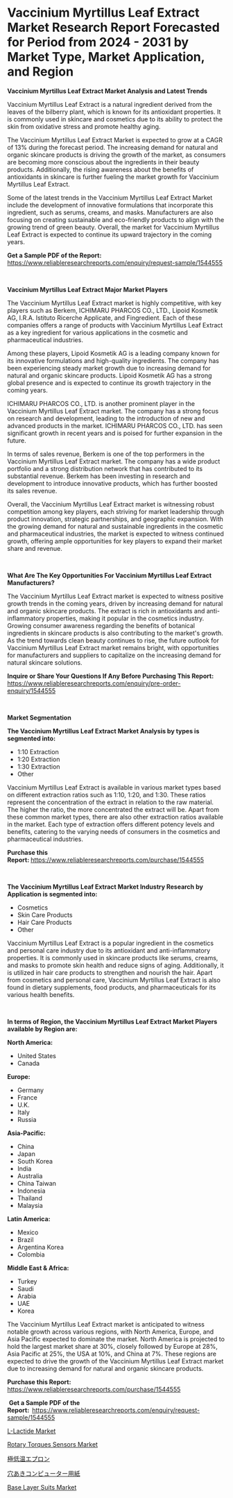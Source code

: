 <p><h1>Vaccinium Myrtillus Leaf Extract Market Research Report Forecasted for Period from 2024 -  2031 by Market Type, Market Application, and Region</h1></p><p><strong>Vaccinium Myrtillus Leaf Extract Market Analysis and Latest Trends</strong></p>
<p><p>Vaccinium Myrtillus Leaf Extract is a natural ingredient derived from the leaves of the bilberry plant, which is known for its antioxidant properties. It is commonly used in skincare and cosmetics due to its ability to protect the skin from oxidative stress and promote healthy aging.</p><p>The Vaccinium Myrtillus Leaf Extract Market is expected to grow at a CAGR of 13% during the forecast period. The increasing demand for natural and organic skincare products is driving the growth of the market, as consumers are becoming more conscious about the ingredients in their beauty products. Additionally, the rising awareness about the benefits of antioxidants in skincare is further fueling the market growth for Vaccinium Myrtillus Leaf Extract.</p><p>Some of the latest trends in the Vaccinium Myrtillus Leaf Extract Market include the development of innovative formulations that incorporate this ingredient, such as serums, creams, and masks. Manufacturers are also focusing on creating sustainable and eco-friendly products to align with the growing trend of green beauty. Overall, the market for Vaccinium Myrtillus Leaf Extract is expected to continue its upward trajectory in the coming years.</p></p>
<p><strong>Get a Sample PDF of the Report:&nbsp;</strong> <a href="https://www.reliableresearchreports.com/enquiry/request-sample/1544555">https://www.reliableresearchreports.com/enquiry/request-sample/1544555</a></p>
<p>&nbsp;</p>
<p><strong>Vaccinium Myrtillus Leaf Extract Major Market Players</strong></p>
<p><p>The Vaccinium Myrtillus Leaf Extract market is highly competitive, with key players such as Berkem, ICHIMARU PHARCOS CO., LTD., Lipoid Kosmetik AG, I.R.A. Istituto Ricerche Applicate, and Fingredient. Each of these companies offers a range of products with Vaccinium Myrtillus Leaf Extract as a key ingredient for various applications in the cosmetic and pharmaceutical industries.</p><p>Among these players, Lipoid Kosmetik AG is a leading company known for its innovative formulations and high-quality ingredients. The company has been experiencing steady market growth due to increasing demand for natural and organic skincare products. Lipoid Kosmetik AG has a strong global presence and is expected to continue its growth trajectory in the coming years.</p><p>ICHIMARU PHARCOS CO., LTD. is another prominent player in the Vaccinium Myrtillus Leaf Extract market. The company has a strong focus on research and development, leading to the introduction of new and advanced products in the market. ICHIMARU PHARCOS CO., LTD. has seen significant growth in recent years and is poised for further expansion in the future.</p><p>In terms of sales revenue, Berkem is one of the top performers in the Vaccinium Myrtillus Leaf Extract market. The company has a wide product portfolio and a strong distribution network that has contributed to its substantial revenue. Berkem has been investing in research and development to introduce innovative products, which has further boosted its sales revenue.</p><p>Overall, the Vaccinium Myrtillus Leaf Extract market is witnessing robust competition among key players, each striving for market leadership through product innovation, strategic partnerships, and geographic expansion. With the growing demand for natural and sustainable ingredients in the cosmetic and pharmaceutical industries, the market is expected to witness continued growth, offering ample opportunities for key players to expand their market share and revenue.</p></p>
<p>&nbsp;</p>
<p><strong>What Are The Key Opportunities For Vaccinium Myrtillus Leaf Extract Manufacturers?</strong></p>
<p><p>The Vaccinium Myrtillus Leaf Extract market is expected to witness positive growth trends in the coming years, driven by increasing demand for natural and organic skincare products. The extract is rich in antioxidants and anti-inflammatory properties, making it popular in the cosmetics industry. Growing consumer awareness regarding the benefits of botanical ingredients in skincare products is also contributing to the market's growth. As the trend towards clean beauty continues to rise, the future outlook for Vaccinium Myrtillus Leaf Extract market remains bright, with opportunities for manufacturers and suppliers to capitalize on the increasing demand for natural skincare solutions.</p></p>
<p><strong>Inquire or Share Your Questions If Any Before Purchasing This Report:</strong> <a href="https://www.reliableresearchreports.com/enquiry/pre-order-enquiry/1544555">https://www.reliableresearchreports.com/enquiry/pre-order-enquiry/1544555</a></p>
<p>&nbsp;</p>
<p><strong>Market Segmentation</strong></p>
<p><strong>The Vaccinium Myrtillus Leaf Extract Market Analysis by types is segmented into:</strong></p>
<p><ul><li>1:10 Extraction</li><li>1:20 Extraction</li><li>1:30 Extraction</li><li>Other</li></ul></p>
<p><p>Vaccinium Myrtillus Leaf Extract is available in various market types based on different extraction ratios such as 1:10, 1:20, and 1:30. These ratios represent the concentration of the extract in relation to the raw material. The higher the ratio, the more concentrated the extract will be. Apart from these common market types, there are also other extraction ratios available in the market. Each type of extraction offers different potency levels and benefits, catering to the varying needs of consumers in the cosmetics and pharmaceutical industries.</p></p>
<p><strong>Purchase this Report:&nbsp;</strong><a href="https://www.reliableresearchreports.com/purchase/1544555">https://www.reliableresearchreports.com/purchase/1544555</a></p>
<p>&nbsp;</p>
<p><strong>The Vaccinium Myrtillus Leaf Extract Market Industry Research by Application is segmented into:</strong></p>
<p><ul><li>Cosmetics</li><li>Skin Care Products</li><li>Hair Care Products</li><li>Other</li></ul></p>
<p><p>Vaccinium Myrtillus Leaf Extract is a popular ingredient in the cosmetics and personal care industry due to its antioxidant and anti-inflammatory properties. It is commonly used in skincare products like serums, creams, and masks to promote skin health and reduce signs of aging. Additionally, it is utilized in hair care products to strengthen and nourish the hair. Apart from cosmetics and personal care, Vaccinium Myrtillus Leaf Extract is also found in dietary supplements, food products, and pharmaceuticals for its various health benefits.</p></p>
<p>&nbsp;</p>
<p><strong>In terms of Region, the Vaccinium Myrtillus Leaf Extract Market Players available by Region are:</strong></p>
<p>
    <p> <strong> North America: </strong>
        <ul>
            <li>United States</li>
            <li>Canada</li>
        </ul>
        </p> 
    <p> <strong> Europe: </strong>
        <ul>
            <li>Germany</li>
            <li>France</li>
            <li>U.K.</li>
            <li>Italy</li>
            <li>Russia</li>
        </ul>
        </p> 
    <p> <strong> Asia-Pacific: </strong>
        <ul>
            <li>China</li>
            <li>Japan</li>
            <li>South Korea</li>
            <li>India</li>
            <li>Australia</li>
            <li>China Taiwan</li>
            <li>Indonesia</li>
            <li>Thailand</li>
            <li>Malaysia</li>
        </ul>
        </p> 
    <p> <strong> Latin America: </strong>
        <ul>
            <li>Mexico</li>
            <li>Brazil</li>
            <li>Argentina Korea</li>
            <li>Colombia</li>
        </ul>
        </p> 
    <p> <strong> Middle East & Africa: </strong>
        <ul>
            <li>Turkey</li>
            <li>Saudi</li>
            <li>Arabia</li>
            <li>UAE</li>
            <li>Korea</li>
        </ul>
    </p>
    </p>
<p><p>The Vaccinium Myrtillus Leaf Extract market is anticipated to witness notable growth across various regions, with North America, Europe, and Asia Pacific expected to dominate the market. North America is projected to hold the largest market share at 30%, closely followed by Europe at 28%, Asia Pacific at 25%, the USA at 10%, and China at 7%. These regions are expected to drive the growth of the Vaccinium Myrtillus Leaf Extract market due to increasing demand for natural and organic skincare products.</p></p>
<p><strong>Purchase this Report: </strong><a href="https://www.reliableresearchreports.com/purchase/1544555">https://www.reliableresearchreports.com/purchase/1544555</a></p>
<p>&nbsp;<strong>Get a Sample PDF of the Report:&nbsp;&nbsp;</strong><a href="https://www.reliableresearchreports.com/enquiry/request-sample/1544555">https://www.reliableresearchreports.com/enquiry/request-sample/1544555</a></p>
<p><strong></strong></p>
<p><p><a href="https://unruly-ladybug-44b.notion.site/L-Lactide-Market-Centers-on-Aspects-such-as-Market-Growth-Market-Share-Market-Opportunity-and-Pro-09a1c3eca87a40ebbf894c7da32ba34c">L-Lactide Market</a></p><p><a href="https://shimmer-gardenia-37a.notion.site/Rotary-Torques-Sensors-Market-Offers-Provide-Insightful-Data-for-the-Time-Period-from-2024-to-2031-a-79f89bcc0d1042888094ebf21e040643">Rotary Torques Sensors Market</a></p><p><a href="https://medium.com/@sashabeier2023/%E4%BD%8E%E6%B8%A9%E3%82%A8%E3%83%97%E3%83%AD%E3%83%B3%E5%B8%82%E5%A0%B4-%E5%B8%82%E5%A0%B4%E3%82%B7%E3%82%A7%E3%82%A2-%E5%B8%82%E5%A0%B4%E3%83%88%E3%83%AC%E3%83%B3%E3%83%89-%E3%81%8A%E3%82%88%E3%81%B3%E5%B0%86%E6%9D%A5%E3%81%AE%E6%88%90%E9%95%B7%E3%82%92%E6%8E%A2%E3%82%8B-013cf41a45fb">極低温エプロン</a></p><p><a href="https://medium.com/@sashabeier2023/%E3%83%91%E3%83%B3%E3%83%81%E3%83%B3%E3%82%B0%E3%81%95%E3%82%8C%E3%81%9F%E3%82%B3%E3%83%B3%E3%83%94%E3%83%A5%E3%83%BC%E3%82%BF%E7%94%A8%E7%B4%99%E3%81%AE%E5%B8%82%E5%A0%B4%E3%81%AF-%E5%B8%82%E5%A0%B4%E3%82%B7%E3%82%A7%E3%82%A2-%E5%B8%82%E5%A0%B4%E3%83%88%E3%83%AC%E3%83%B3%E3%83%89-%E5%B8%82%E5%A0%B4%E6%88%90%E9%95%B7%E3%81%AB%E9%96%A2%E3%81%99%E3%82%8B%E6%83%85%E5%A0%B1%E3%82%92%E6%8F%90%E4%BE%9B%E3%81%97%E3%81%A6%E3%81%84%E3%81%BE%E3%81%99-ba347edd02ff">穴あきコンピューター用紙</a></p><p><a href="https://view.publitas.com/reportprime-1/base-layer-suits-market-research-report-the-key-to-successful-business-strategy-forecasted-for-period-from-2023-2030/">Base Layer Suits Market</a></p></p>